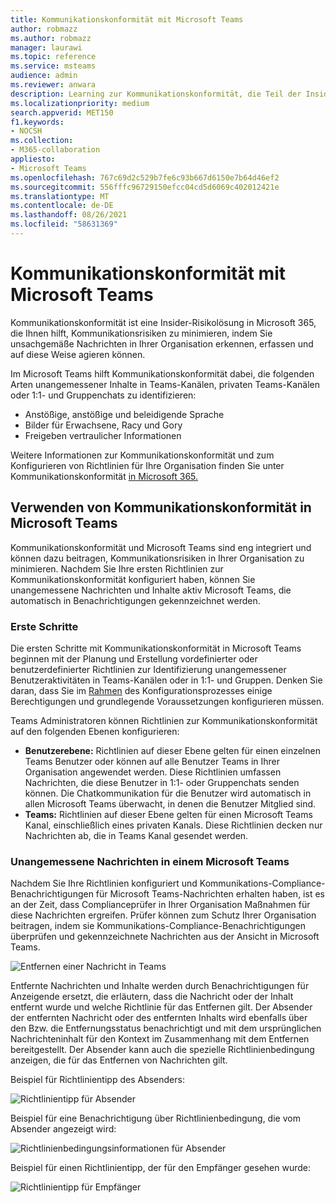 ```yaml
---
title: Kommunikationskonformität mit Microsoft Teams
author: robmazz
ms.author: robmazz
manager: laurawi
ms.topic: reference
ms.service: msteams
audience: admin
ms.reviewer: anwara
description: Learning zur Kommunikationskonformität, die Teil der Insider-Risikolösungslösung ist, aus Microsoft Teams Perspektive (dies ist Teil der M365 Communication Compliance-Funktionalität).
ms.localizationpriority: medium
search.appverid: MET150
f1.keywords:
- NOCSH
ms.collection:
- M365-collaboration
appliesto:
- Microsoft Teams
ms.openlocfilehash: 767c69d2c529b7fe6c93b667d6150e7b64d46ef2
ms.sourcegitcommit: 556fffc96729150efcc04cd5d6069c402012421e
ms.translationtype: MT
ms.contentlocale: de-DE
ms.lasthandoff: 08/26/2021
ms.locfileid: "58631369"
---
```

# <a name="communication-compliance-with-microsoft-teams"></a>Kommunikationskonformität mit Microsoft Teams

Kommunikationskonformität ist eine Insider-Risikolösung in Microsoft 365, die Ihnen hilft, Kommunikationsrisiken zu minimieren, indem Sie unsachgemäße Nachrichten in Ihrer Organisation erkennen, erfassen und auf diese Weise agieren können.

Im Microsoft Teams hilft Kommunikationskonformität [](/microsoft-365/compliance/communication-compliance-feature-reference) dabei, die folgenden Arten unangemessener Inhalte in Teams-Kanälen, privaten Teams-Kanälen oder 1:1- und Gruppenchats zu identifizieren:

- Anstößige, anstößige und beleidigende Sprache
- Bilder für Erwachsene, Racy und Gory
- Freigeben vertraulicher Informationen

Weitere Informationen zur Kommunikationskonformität und zum Konfigurieren von Richtlinien für Ihre Organisation finden Sie unter Kommunikationskonformität [in Microsoft 365.](/microsoft-365/compliance/communication-compliance)

## <a name="how-to-use-communication-compliance-in-microsoft-teams"></a>Verwenden von Kommunikationskonformität in Microsoft Teams

Kommunikationskonformität und Microsoft Teams sind eng integriert und können dazu beitragen, Kommunikationsrisiken in Ihrer Organisation zu minimieren. Nachdem Sie Ihre ersten Richtlinien zur Kommunikationskonformität konfiguriert haben, können Sie unangemessene Nachrichten und Inhalte aktiv Microsoft Teams, die automatisch in Benachrichtigungen gekennzeichnet werden.

### <a name="getting-started"></a>Erste Schritte

Die ersten Schritte mit Kommunikationskonformität in Microsoft Teams beginnen mit der Planung und Erstellung vordefinierter oder benutzerdefinierter Richtlinien zur Identifizierung unangemessener Benutzeraktivitäten in Teams-Kanälen oder in 1:1- und Gruppen. [](/microsoft-365/compliance/communication-compliance-plan) Denken Sie daran, dass Sie im [Rahmen](/microsoft-365/compliance/communication-compliance-configure) des Konfigurationsprozesses einige Berechtigungen und grundlegende Voraussetzungen konfigurieren müssen.

Teams Administratoren können Richtlinien zur Kommunikationskonformität auf den folgenden Ebenen konfigurieren:

- **Benutzerebene:** Richtlinien auf dieser Ebene gelten für einen einzelnen Teams Benutzer oder können auf alle Benutzer Teams in Ihrer Organisation angewendet werden. Diese Richtlinien umfassen Nachrichten, die diese Benutzer in 1:1- oder Gruppenchats senden können. Die Chatkommunikation für die Benutzer wird automatisch in allen Microsoft Teams überwacht, in denen die Benutzer Mitglied sind.
- **Teams:** Richtlinien auf dieser Ebene gelten für einen Microsoft Teams Kanal, einschließlich eines privaten Kanals. Diese Richtlinien decken nur Nachrichten ab, die in Teams Kanal gesendet werden.

### <a name="act-on-inappropriate-messages-in-microsoft-teams"></a>Unangemessene Nachrichten in einem Microsoft Teams

Nachdem Sie Ihre Richtlinien konfiguriert und Kommunikations-Compliance-Benachrichtigungen für Microsoft Teams-Nachrichten erhalten haben, ist es an der Zeit, dass Complianceprüfer in Ihrer Organisation Maßnahmen für diese Nachrichten ergreifen. Prüfer können zum Schutz Ihrer Organisation beitragen, indem sie Kommunikations-Compliance-Benachrichtigungen überprüfen und gekennzeichnete Nachrichten aus der Ansicht in Microsoft Teams.

![Entfernen einer Nachricht in Teams](./media/communication-compliance-remove-teams-message.png)

Entfernte Nachrichten und Inhalte werden durch Benachrichtigungen für Anzeigende ersetzt, die erläutern, dass die Nachricht oder der Inhalt entfernt wurde und welche Richtlinie für das Entfernen gilt. Der Absender der entfernten Nachricht oder des entfernten Inhalts wird ebenfalls über den Bzw. die Entfernungsstatus benachrichtigt und mit dem ursprünglichen Nachrichteninhalt für den Kontext im Zusammenhang mit dem Entfernen bereitgestellt. Der Absender kann auch die spezielle Richtlinienbedingung anzeigen, die für das Entfernen von Nachrichten gilt.

Beispiel für Richtlinientipp des Absenders:

![Richtlinientipp für Absender](./media/communication-compliance-warning-1.png)

Beispiel für eine Benachrichtigung über Richtlinienbedingung, die vom Absender angezeigt wird:

![Richtlinienbedingungsinformationen für Absender](./media/communication-compliance-warning-2.png)

Beispiel für einen Richtlinientipp, der für den Empfänger gesehen wurde:

![Richtlinientipp für Empfänger](./media/communication-compliance-warning-3.png)
